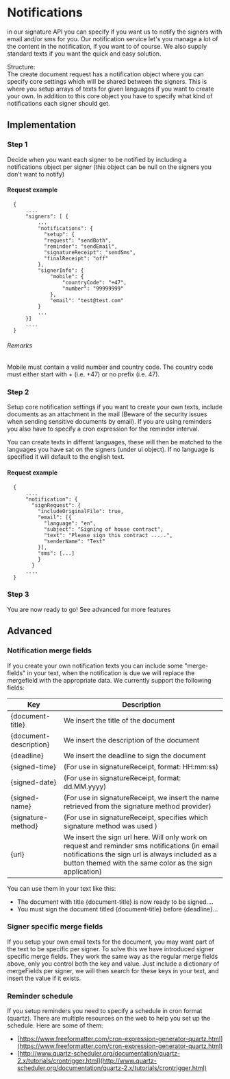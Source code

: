# Notifications

in our signature API you can specify if you want us to notify the signers with email and/or sms for you. Our notification service let's you manage a lot of the content in the notification, if you want to of course. We also supply standard texts if you want the quick and easy solution.

Structure:  
The create document request has a notification object where you can specify core settings which will be shared between the signers. This is where you setup arrays of texts for given languages if you want to create your own. In addition to this core object you have to specify what kind of notifications each signer should get.

## Implementation

### Step 1

Decide when you want each signer to be notified by including a notifications object per signer \(this object can be null on the signers you don't want to notify\)

#### Request example

```
  {
      ....
      "signers": [ { 
          ...
          "notifications": {
            "setup": { 
            "request": "sendBoth",
            "reminder": "sendEmail",
            "signatureReceipt": "sendSms",
            "finalReceipt": "off"
          },
          "signerInfo": {
              "mobile": {
                  "countryCode": "+47",
                  "number": "99999999"
              },
              "email": "test@test.com"
          }
          ...
      }]
      ....
  }
```

###### Remarks

Mobile must contain a valid number and country code. The country code must either start with + \(i.e. +47\) or no prefix \(i.e. 47\).

### Step 2

Setup core notification settings if you want to create your own texts, include documents as an attachment in the mail \(Beware of the security issues when sending sensitive documents by email\). If you are using reminders you also have to specify a cron expression for the reminder interval.

You can create texts in differnt languages, these will then be matched to the languages you have sat on the signers \(under ui object\). If no language is specified it will default to the english text.

#### Request example

```
  {
      ....
      "notification": {
        "signRequest": {
          "includeOriginalFile": true,
          "email": [{
            "language": "en",
            "subject": "Signing of house contract",
            "text": "Please sign this contract .....",
            "senderName": "Test"
          }],
          "sms": [...]
          }
        }
      ....
  }
```

### Step 3

You are now ready to go! See advanced for more features

## Advanced

### Notification merge fields

If you create your own notification texts you can include some "merge-fields" in your text, when the notification is due we will replace the mergefield with the appropriate data. We currently support the following fields:

| Key | Description |
| --- | --- |
| {document-title} | We insert the title of the document |
| {document-description} | We insert the description of the document |
| {deadline} | We insert the deadline to sign the document |
| {signed-time} | \(For use in signatureReceipt, format: HH:mm:ss\) |
| {signed-date} | \(For use in signatureReceipt, format: dd.MM.yyyy\) |
| {signed-name} | \(For use in signatureReceipt, we insert the name retrieved from the signature method provider\) |
| {signature-method} | \(For use in signatureReceipt, specifies which signature method was used \) |
| {url} | We insert the sign url here. Will only work on request and reminder sms notifications \(in email notifications the sign url is always included as a button themed with the same color as the sign application\)  |

You can use them in your text like this:

* The document with title {document-title} is now ready to be signed.... 
* You must sign the document titled {document-title} before {deadline}...

### Signer specific merge fields

If you setup your own email texts for the document, you may want part of the text to be specific per signer. To solve this we have introduced signer specific merge fields. They work the same way as the regular merge fields above, only you control both the key and value. Just include a dictionary of mergeFields per signer, we will then search for these keys in your text, and insert the value if it exists.

### Reminder schedule

If you setup reminders you need to specify a schedule in cron format \(quartz\). There are multiple resources on the web to help you set up the schedule. Here are some of them:

* [https://www.freeformatter.com/cron-expression-generator-quartz.html](https://www.freeformatter.com/cron-expression-generator-quartz.html)
* [http://www.quartz-scheduler.org/documentation/quartz-2.x/tutorials/crontrigger.html](http://www.quartz-scheduler.org/documentation/quartz-2.x/tutorials/crontrigger.html)



